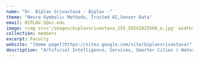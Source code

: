 ```yaml
---
name: "Dr. Biplav Srivastava - Biplav -"
theme: "Neuro-Symbolic Methods, Trusted AI,Sensor Data"
email: BIPLAV.S@sc.edu
image: <img src='/images/biplavsrivastava_255_50241025588_o.jpg' width="150px" style="float:left; margin:0px 10px 0px 0px;">
collection: members
excerpt: Faculty
website: "[Home page](https://sites.google.com/site/biplavsrivastava)"
description: "Artificial Intelligence, Services, Smarter Cities ( Water, Health, Traffic )"  
---
```


